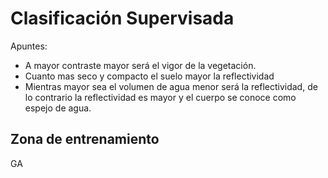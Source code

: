 # Clasificación Supervisada

Apuntes:

- A mayor contraste mayor será el vigor de la vegetación.
- Cuanto mas seco y compacto el suelo mayor la reflectividad
- Mientras mayor sea el volumen de agua menor será la reflectividad, de lo contrario 
la reflectividad es mayor y el cuerpo se conoce como espejo de agua.

## Zona de entrenamiento

GA
